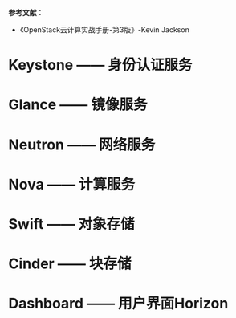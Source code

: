 **参考文献**：
- 《OpenStack云计算实战手册-第3版》-Kevin Jackson 

# Keystone —— 身份认证服务

# Glance —— 镜像服务

# Neutron —— 网络服务

# Nova —— 计算服务

# Swift —— 对象存储

# Cinder —— 块存储

# Dashboard —— 用户界面Horizon